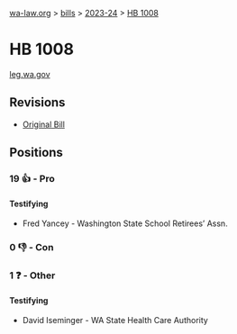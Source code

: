 [wa-law.org](/) > [bills](/bills/) > [2023-24](/bills/2023-24) > [HB 1008](/bills/2023-24/hb/1008/)

# HB 1008
[leg.wa.gov](https://app.leg.wa.gov/billsummary?BillNumber=1008&Year=2023&Initiative=false)

## Revisions
* [Original Bill](1/)

## Positions
### 19 👍 - Pro
#### Testifying
* Fred Yancey - Washington State School Retirees’ Assn.

### 0 👎 - Con

### 1 ❓ - Other
#### Testifying
* David Iseminger - WA State Health Care Authority
